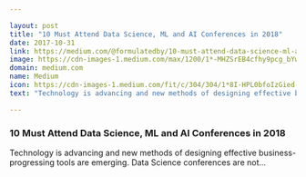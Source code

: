```yaml
---

layout: post
title: "10 Must Attend Data Science, ML and AI Conferences in 2018"
date: 2017-10-31
link: https://medium.com/@formulatedby/10-must-attend-data-science-ml-and-ai-conferences-in-2018-6436e1fc9eeb?source=rss------machine_learning-5
image: https://cdn-images-1.medium.com/max/1200/1*-MHZSrEB4cfhy9pcg_bYwQ.jpeg
domain: medium.com
name: Medium
icon: https://cdn-images-1.medium.com/fit/c/304/304/1*8I-HPL0bfoIzGied-dzOvA.png
text: "Technology is advancing and new methods of designing effective business-progressing tools are emerging. Data Science conferences are not…"

---
```


### 10 Must Attend Data Science, ML and AI Conferences in 2018

Technology is advancing and new methods of designing effective business-progressing tools are emerging. Data Science conferences are not…